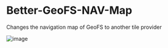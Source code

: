 # Better-GeoFS-NAV-Map
Changes the navigation map of GeoFS to another tile provider

![image](https://github.com/user-attachments/assets/817acb8e-c0fe-4ef7-9f0f-55713dd902e0)

